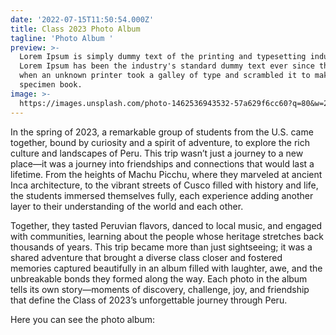 ```yaml
---
date: '2022-07-15T11:50:54.000Z'
title: Class 2023 Photo Album
tagline: 'Photo Album '
preview: >-
  Lorem Ipsum is simply dummy text of the printing and typesetting industry.
  Lorem Ipsum has been the industry's standard dummy text ever since the 1500s,
  when an unknown printer took a galley of type and scrambled it to make a type
  specimen book.
image: >-
  https://images.unsplash.com/photo-1462536943532-57a629f6cc60?q=80&w=2946&auto=format&fit=crop&ixlib=rb-4.0.3&ixid=M3wxMjA3fDB8MHxwaG90by1wYWdlfHx8fGVufDB8fHx8fA%3D%3D
---
```

In the spring of 2023, a remarkable group of students from the U.S. came together, bound by curiosity and a spirit of adventure, to explore the rich culture and landscapes of Peru. This trip wasn’t just a journey to a new place—it was a journey into friendships and connections that would last a lifetime. From the heights of Machu Picchu, where they marveled at ancient Inca architecture, to the vibrant streets of Cusco filled with history and life, the students immersed themselves fully, each experience adding another layer to their understanding of the world and each other. 

Together, they tasted Peruvian flavors, danced to local music, and engaged with communities, learning about the people whose heritage stretches back thousands of years. This trip became more than just sightseeing; it was a shared adventure that brought a diverse class closer and fostered memories captured beautifully in an album filled with laughter, awe, and the unbreakable bonds they formed along the way. Each photo in the album tells its own story—moments of discovery, challenge, joy, and friendship that define the Class of 2023’s unforgettable journey through Peru.

Here you can see the photo album: 

